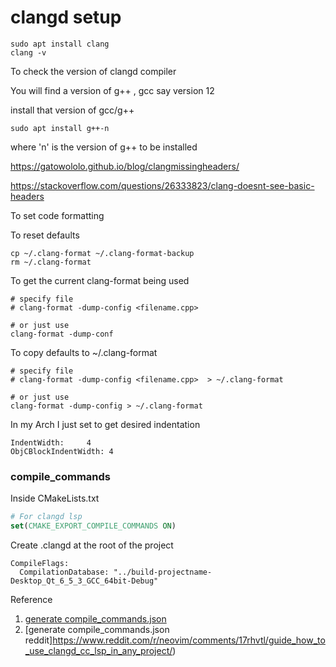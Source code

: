 # clangd setup

```
sudo apt install clang
clang -v
```
To check the version of clangd compiler

You will find a version of g++ , gcc
say version 12

install that version of gcc/g++

```
sudo apt install g++-n
```
where 'n' is the version of g++ to be installed

https://gatowololo.github.io/blog/clangmissingheaders/

https://stackoverflow.com/questions/26333823/clang-doesnt-see-basic-headers


To set code formatting

To reset defaults 
```
cp ~/.clang-format ~/.clang-format-backup
rm ~/.clang-format
```

To get the current clang-format being used
```
# specify file 
# clang-format -dump-config <filename.cpp>

# or just use 
clang-format -dump-conf 
```

To copy defaults to ~/.clang-format
```
# specify file
# clang-format -dump-config <filename.cpp>  > ~/.clang-format

# or just use
clang-format -dump-config > ~/.clang-format
```

In my Arch 
I just set 
to get desired indentation
```
IndentWidth:     4
ObjCBlockIndentWidth: 4
```


### compile_commands

Inside CMakeLists.txt
```cmake
# For clangd lsp
set(CMAKE_EXPORT_COMPILE_COMMANDS ON)
```

Create .clangd at the root of the project
```
CompileFlags:
  CompilationDatabase: "../build-projectname-Desktop_Qt_6_5_3_GCC_64bit-Debug"
```


Reference
1. [generate compile_commands.json](https://gist.github.com/Strus/042a92a00070a943053006bf46912ae9)
1. [generate compile_commands.json reddit]https://www.reddit.com/r/neovim/comments/17rhvtl/guide_how_to_use_clangd_cc_lsp_in_any_project/)
